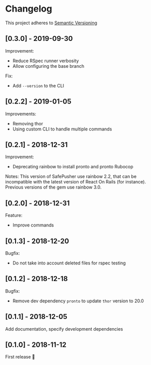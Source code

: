 # Changelog

This project adheres to [Semantic Versioning](http://semver.org)

## [0.3.0] - 2019-09-30
Improvement:
- Reduce RSpec runner verbosity
- Allow configuring the base branch

Fix:
 - Add `--version` to the CLI

## [0.2.2] - 2019-01-05
Improvements:
 - Removing thor
 - Using custom CLI to handle multiple commands

## [0.2.1] - 2018-12-31
Improvement:
 - Deprecating rainbow to install pronto and pronto Rubocop

Notes:
This version of SafePusher use rainbow 2.2, that can be incompatible with
the latest version of React On Rails (for instance).
Previous versions of the gem use rainbow 3.0.

## [0.2.0] - 2018-12-31
Feature:
 - Improve commands

## [0.1.3] - 2018-12-20
Bugfix:
 - Do not take into account deleted files for rspec testing

## [0.1.2] - 2018-12-18
Bugfix:
 - Remove dev dependency `pronto` to update `thor` version to 20.0

## [0.1.1] - 2018-12-05
Add documentation, specify development dependencies

## [0.1.0] - 2018-11-12
First release :tada:
